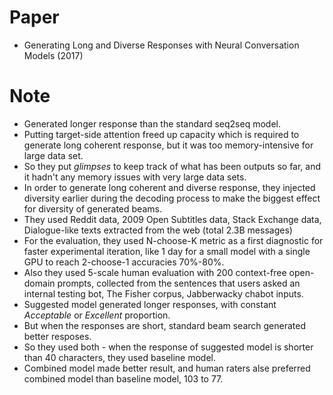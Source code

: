 # Paper

- Generating Long and Diverse Responses with Neural Conversation Models (2017)

# Note

- Generated longer response than the standard seq2seq model.
- Putting target-side attention freed up capacity which is required to generate long coherent response, but it was too memory-intensive for large data set.
- So they put _glimpses_ to keep track of what has been outputs so far, and it hadn't any memory issues with very large data sets.
- In order to generate long coherent and diverse response, they injected diversity earlier during the decoding process to make the biggest effect for diversity of generated beams.
- They used Reddit data, 2009 Open Subtitles data, Stack Exchange data, Dialogue-like texts extracted from the web (total 2.3B messages)
- For the evaluation, they used N-choose-K metric as a first diagnostic for faster experimental iteration, like 1 day for a small model with a single GPU to reach 2-choose-1 accuracies 70%-80%.
- Also they used 5-scale human evaluation with 200 context-free open-domain prompts, collected from the sentences that users asked an internal testing bot, The Fisher corpus, Jabberwacky chabot inputs.
- Suggested model generated longer responses, with constant _Acceptable_ or _Excellent_ proportion.
- But when the responses are short, standard beam search generated better resposes.
- So they used both - when the response of suggested model is shorter than 40 characters, they used baseline model.
- Combined model made better result, and human raters alse preferred combined model than baseline model, 103 to 77.
